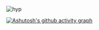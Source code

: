 ![hyp](/wp/AndrewMcCarthy_Moonscapes_9000x9000.jpg)

[![Ashutosh's github activity graph](https://github-readme-activity-graph.vercel.app/graph?username=hypn4&theme=high-contrast)](https://github.com/ashutosh00710/github-readme-activity-graph)
